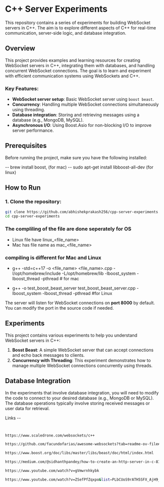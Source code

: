# C++ Server Experiments

This repository contains a series of experiments for building WebSocket servers in C++. The aim is to explore different aspects of C++ for real-time communication, server-side logic, and database integration.

## Overview

This project provides examples and learning resources for creating WebSocket servers in C++, integrating them with databases, and handling concurrent WebSocket connections. The goal is to learn and experiment with efficient communication systems using WebSockets and C++.

### Key Features:

- **WebSocket server setup**: Basic WebSocket server using `boost beast`.
- **Concurrency**: Handling multiple WebSocket connections simultaneously using threading.
- **Database integration**: Storing and retrieving messages using a database (e.g., MongoDB, MySQL).
- **Asynchronous I/O**: Using Boost.Asio for non-blocking I/O to improve server performance.

## Prerequisites

Before running the project, make sure you have the following installed:


-- brew install boost, (for mac)
-- sudo apt-get install libboost-all-dev    (for linux)


## How to Run

### 1. Clone the repository:

```bash
git clone https://github.com/abhishekprakash256/cpp-server-experiments.git
cd cpp-server-experiments
```



### The compliling of the file are done seperately for OS 

- Linux file have linux_<file_name>
- Mac has file name as mac_<file_name>


### compiling is different for Mac and Linux 
- g++ -std=c++17 -o <file_name> <file_name>.cpp -I/opt/homebrew/include -L/opt/homebrew/lib -lboost_system -lboost_thread -pthread                  # for mac 

- g++ -o test_boost_beast_server test_boost_beast_server.cpp -lboost_system -lboost_thread -pthread        #for Linux          




The server will listen for WebSocket connections on **port 8000** by default. You can modify the port in the source code if needed.

## Experiments

This project contains various experiments to help you understand WebSocket servers in C++:

1. **Bosst Beast**: A simple WebSocket server that can accept connections and echo back messages to clients.
2. **Concurrency with Threading**: This experiment demonstrates how to manage multiple WebSocket connections concurrently using threads.


## Database Integration

In the experiments that involve database integration, you will need to modify the code to connect to your desired database (e.g., MongoDB or MySQL). The database operations typically involve storing received messages or user data for retrieval.


Links -- 

```bash


https://www.scaledrone.com/websockets/c++

https://github.com/facundofarias/awesome-websockets?tab=readme-ov-file#c-1

https://www.boost.org/doc/libs/master/libs/beast/doc/html/index.html

https://medium.com/@sidhanthpandey/how-to-create-an-http-server-in-c-812cee49ff77

https://www.youtube.com/watch?v=gVmwrnhkybk

https://www.youtube.com/watch?v=ZSefPfZqxpo&list=PLbCUoS9rATH5SFX_AjH9_kZ9MNZgAHYNj

```